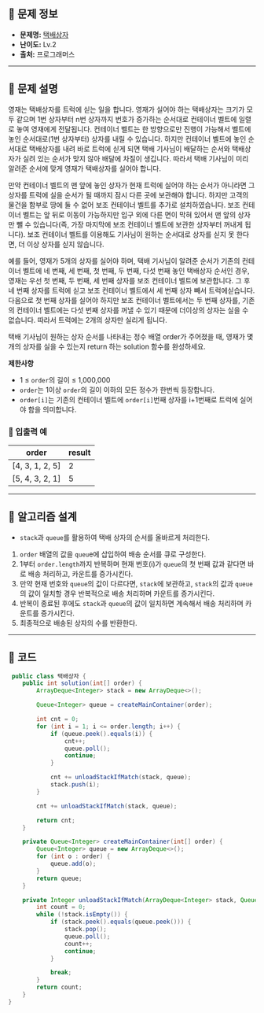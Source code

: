 ## 🌵 문제 정보

- **문제명:** [택배상자](https://school.programmers.co.kr/learn/courses/30/lessons/131704)
- **난이도:** Lv.2
- **출처:** 프로그래머스

---

## 🌵 문제 설명

영재는 택배상자를 트럭에 싣는 일을 합니다. 영재가 실어야 하는 택배상자는 크기가 모두 같으며 1번 상자부터 n번 상자까지 번호가 증가하는 순서대로 컨테이너 벨트에
일렬로 놓여 영재에게 전달됩니다. 컨테이너 벨트는 한 방향으로만 진행이 가능해서 벨트에 놓인 순서대로(1번 상자부터) 상자를 내릴 수 있습니다.
하지만 컨테이너 벨트에 놓인 순서대로 택배상자를 내려 바로 트럭에 싣게 되면 택배 기사님이 배달하는 순서와 택배상자가 실려 있는 순서가 맞지 않아 배달에 차질이 생깁니다.
따라서 택배 기사님이 미리 알려준 순서에 맞게 영재가 택배상자를 실어야 합니다.

만약 컨테이너 벨트의 맨 앞에 놓인 상자가 현재 트럭에 실어야 하는 순서가 아니라면 그 상자를 트럭에 실을 순서가 될 때까지 잠시 다른 곳에 보관해야 합니다.
하지만 고객의 물건을 함부로 땅에 둘 수 없어 보조 컨테이너 벨트를 추가로 설치하였습니다. 보조 컨테이너 벨트는 앞 뒤로 이동이 가능하지만 입구 외에
다른 면이 막혀 있어서 맨 앞의 상자만 뺄 수 있습니다(즉, 가장 마지막에 보조 컨테이너 벨트에 보관한 상자부터 꺼내게 됩니다).
보조 컨테이너 벨트를 이용해도 기사님이 원하는 순서대로 상자를 싣지 못 한다면, 더 이상 상자를 싣지 않습니다.

예를 들어, 영재가 5개의 상자를 실어야 하며, 택배 기사님이 알려준 순서가 기존의 컨테이너 벨트에 네 번째, 세 번째, 첫 번째, 두 번째, 다섯 번째 놓인
택배상자 순서인 경우, 영재는 우선 첫 번째, 두 번째, 세 번째 상자를 보조 컨테이너 벨트에 보관합니다. 그 후 네 번째 상자를 트럭에 싣고 보조 컨테이너
벨트에서 세 번째 상자 빼서 트럭에싣습니다. 다음으로 첫 번째 상자를 실어야 하지만 보조 컨테이너 벨트에서는 두 번째 상자를, 기존의 컨테이너 벨트에는
다섯 번째 상자를 꺼낼 수 있기 때문에 더이상의 상자는 실을 수 없습니다. 따라서 트럭에는 2개의 상자만 실리게 됩니다.

택배 기사님이 원하는 상자 순서를 나타내는 정수 배열 order가 주어졌을 때, 영재가 몇 개의 상자를 실을 수 있는지 return 하는 solution 함수를 완성하세요.

**제한사항**

* 1 ≤ `order`의 길이 ≤ 1,000,000
* `order`는 1이상 `order`의 길이 이하의 모든 정수가 한번씩 등장합니다.
* `order[i]`는 기존의 컨테이너 벨트에 `order[i]`번째 상자를 i+1번째로 트럭에 실어야 함을 의미합니다.

### 🔸 입출력 예

| order           | result |
|-----------------|--------|
| [4, 3, 1, 2, 5] | 2      |
| [5, 4, 3, 2, 1] | 5      |

---

## 🌵 알고리즘 설계

* `stack`과 `queue`를 활용하여 택배 상자의 순서를 올바르게 처리한다.



1. `order` 배열의 값을 `queu`e에 삽입하여 배송 순서를 큐로 구성한다.
2. 1부터 `order.length`까지 반복하며 현재 번호(i)가 `queue`의 첫 번째 값과 같다면 바로 배송 처리하고, 카운트를 증가시킨다.
3. 만약 현재 번호와 `queue`의 값이 다르다면, `stack`에 보관하고, `stack`의 값과 `queue`의 값이 일치할 경우 반복적으로 배송 처리하며 카운트를 증가시킨다.
4. 반복이 종료된 후에도 `stack`과 `queue`의 값이 일치하면 계속해서 배송 처리하며 카운트를 증가시킨다.
5. 최종적으로 배송된 상자의 수를 반환한다.

---

## 🌵 코드

```java
 public class 택배상자 {
    public int solution(int[] order) {
        ArrayDeque<Integer> stack = new ArrayDeque<>();

        Queue<Integer> queue = createMainContainer(order);

        int cnt = 0;
        for (int i = 1; i <= order.length; i++) {
            if (queue.peek().equals(i)) {
                cnt++;
                queue.poll();
                continue;
            }

            cnt += unloadStackIfMatch(stack, queue);
            stack.push(i);
        }

        cnt += unloadStackIfMatch(stack, queue);

        return cnt;
    }

    private Queue<Integer> createMainContainer(int[] order) {
        Queue<Integer> queue = new ArrayDeque<>();
        for (int o : order) {
            queue.add(o);
        }
        return queue;
    }

    private Integer unloadStackIfMatch(ArrayDeque<Integer> stack, Queue<Integer> queue) {
        int count = 0;
        while (!stack.isEmpty()) {
            if (stack.peek().equals(queue.peek())) {
                stack.pop();
                queue.poll();
                count++;
                continue;
            }

            break;
        }
        return count;
    }
}
```
